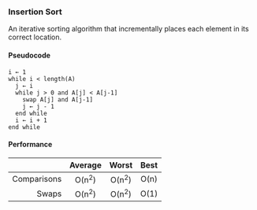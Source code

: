 ### Insertion Sort

An iterative sorting algorithm that incrementally places each element in its correct location.

#### Pseudocode

```
i ← 1
while i < length(A)
  j ← i
  while j > 0 and A[j] < A[j-1]
    swap A[j] and A[j-1]
    j ← j - 1
  end while
  i ← i + 1
end while
```

#### Performance

|               | Average          | Worst            | Best |
| -------------:|:----------------:|:----------------:|:----:|
| Comparisons   | O(n<sup>2</sup>) | O(n<sup>2</sup>) | O(n) |
| Swaps         | O(n<sup>2</sup>) | O(n<sup>2</sup>) | O(1) |
